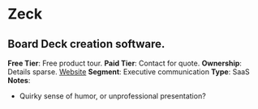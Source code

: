 # Zeck

## Board Deck creation software.

**Free Tier**: Free product tour.
**Paid Tier**: Contact for quote.
**Ownership**: Details sparse.
[Website](https://www.zeck.app/)
**Segment**: Executive communication
**Type**: SaaS
**Notes**: 

- Quirky sense of humor, or unprofessional presentation?
